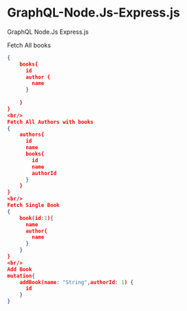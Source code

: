 # GraphQL-Node.Js-Express.js
GraphQL Node.Js Express.js

Fetch All books
```json
{
    books{
      id
      author {
        name
      }
      
    }
}
<br/>
Fetch All Authors with books
{
    authors{
      id
      name
      books{
        id
        name
        authorId
      }
    }
}
<br/>
Fetch Single Book
{
    book(id:1){
      name
      author{
        name
      }
    }
}
<br/>
Add Book
mutation{
    addBook(name: "String",authorId: 1) {
      id
    }
}
```
